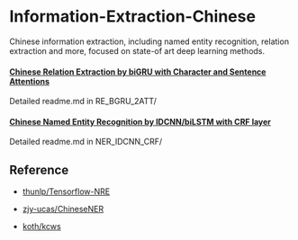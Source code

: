 # Information-Extraction-Chinese


Chinese information extraction, including named entity recognition, relation extraction and more, focused on state-of art deep learning methods.


#### [Chinese Relation Extraction by biGRU with Character and Sentence Attentions](https://github.com/crownpku/Information-Extraction-Chinese/tree/master/RE_BGRU_2ATT)

Detailed readme.md in RE_BGRU_2ATT/


#### [Chinese Named Entity Recognition by IDCNN/biLSTM with CRF layer](https://github.com/crownpku/Information-Extraction-Chinese/tree/master/NER_IDCNN_CRF)

Detailed readme.md in NER_IDCNN_CRF/


## Reference

* [thunlp/Tensorflow-NRE](https://github.com/thunlp/TensorFlow-NRE)

* [zjy-ucas/ChineseNER](https://github.com/zjy-ucas/ChineseNER)

* [koth/kcws](https://github.com/koth/kcws)